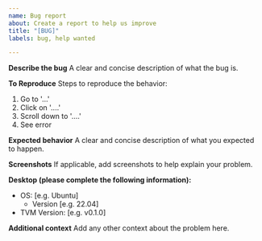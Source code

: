 ```yaml
---
name: Bug report
about: Create a report to help us improve
title: "[BUG]"
labels: bug, help wanted

---
```


**Describe the bug**
A clear and concise description of what the bug is.

**To Reproduce**
Steps to reproduce the behavior:
1. Go to '...'
2. Click on '....'
3. Scroll down to '....'
4. See error

**Expected behavior**
A clear and concise description of what you expected to happen.

**Screenshots**
If applicable, add screenshots to help explain your problem.

**Desktop (please complete the following information):**
 - OS: [e.g. Ubuntu]
   - Version [e.g. 22.04]
 - TVM Version: [e.g. v0.1.0]

**Additional context**
Add any other context about the problem here.
